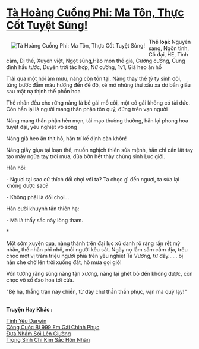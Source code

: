 <a href="https://utruyen.com/truyen/ta-hoang-cuong-phi-ma-ton-thuc-cot-tuyet-sung/18952/" title="Tà Hoàng Cuồng Phi: Ma Tôn, Thực Cốt Tuyệt Sủng!"><h1>Tà Hoàng Cuồng Phi: Ma Tôn, Thực Cốt Tuyệt Sủng!</h1></a><div style="display:table"><img align="right" style="float: left; padding: 10px;" src="https://utruyen.com/images/story/200x260/ta-hoang-cuong-phi-ma-ton-thuc-cot-tuyet-sung.jpg" alt="Tà Hoàng Cuồng Phi: Ma Tôn, Thực Cốt Tuyệt Sủng!"><b>Thể loại: </b>Nguyên sang, Ngôn tình, Cổ đại, HE, Tình cảm, Dị thế, Xuyên việt, Ngọt sủng,Hào môn thế gia, Cường cường, Cung đình hầu tước, Duyên trời tác hợp, Nữ cường, 1v1, Giả heo ăn hổ<p></p>Trải qua một hồi âm mưu, nàng còn tồn tại. Nàng thay thế tỷ ty sinh đôi, từng bước đẫm máu hướng đến đế đô, xẻ mở những thứ xấu xa dơ bẩn giấu sau mặt nạ thịnh thế phồn hoa<p></p>Thế nhân đều cho rừng nàng là bé gái mồ côi, một cô gái không có tài đức. Còn hắn lại là người mang thân phận tôn quý, đứng trên vạn người<p></p>Nàng mang thân phận hèn mọn, tài mạo thường thường, hắn lại phong hoa tuyệt đại, yêu nghiệt vô song<p></p>Nàng giả heo ăn thịt hổ, hắn trí kế định càn khôn!<p></p>Nàng giãy giụa tại loạn thế, muốn nghịch thiên sửa mệnh, hắn chỉ cần lật tay tạo mây ngửa tay trời mưa, đùa bỡn hết thảy chúng sinh Lục giới.<p></p>Hắn hỏi: <p></p>- Ngươi tại sao cứ thích đối chọi với ta? Ta chọc gì đến ngươi, ta sửa lại không được sao?<p></p>- Không phải là đối chọi...<p></p>Hắn cười khuynh tẫn thiên hạ:<p></p>- Mà là thấy sắc nảy lòng tham.<p></p>*<p></p>Một sớm xuyên qua, nàng thành trên đại lục xú danh rõ ràng rắn rết mỹ nhân, thế nhân phỉ nhổ, mỗi người kêu sát. Ngày nọ lầm sấm cấm địa, trêu chọc một vị trăm triệu người phía trên yêu nghiệt Tà Vương, từ đây...... bị hắn che chở lên trời xuống đất, hô mưa gọi gió!<p></p>Vốn tưởng rằng sủng nàng tận xương, nàng lại ghét bỏ đến không được, còn chọc vô số đào hoa tới cửa.<p></p>"Bệ hạ, thắng trận này chiến, từ đây chư thần thần phục, vạn ma quỳ lạy!"</div><p><br><b>Truyện Hay Khác :</b></p><a href="https://utruyen.com/truyen/tinh-yeu-darwin/18910/" alt="Tình Yêu Darwin">Tình Yêu Darwin</a><br/><a href="https://www.flickr.com/photos/184340401@N07/48782003508/" alt="Công Cuộc Bị 999 Em Gái Chinh Phục">Công Cuộc Bị 999 Em Gái Chinh Phục</a><br/><a href="https://github.com/quanluxury/ngontinhhot/tree/master/truyenhay/17176/" alt="Đưa Nhầm Sói Lên Giường">Đưa Nhầm Sói Lên Giường</a><br/><a href="https://github.com/quanluxury/ngontinhhot/tree/master/truyenhay/18905/" alt="Trọng Sinh Chi Kim Sắc Hôn Nhân">Trọng Sinh Chi Kim Sắc Hôn Nhân</a><br/>